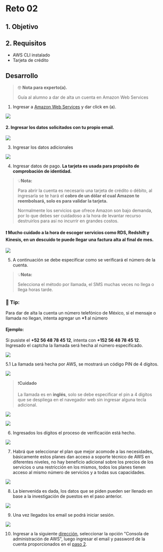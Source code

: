 
# Reto 02 

## 1. Objetivo

## 2. Requisitos

* AWS CLI instalado
* Tarjeta de  crédito

## Desarrollo

> 🤓 **Nota para experto(a).**
>
>Guía al alumno a dar de alta un cuenta en Amazon Web Services

1. Ingresar a [Amazon Web Services](https://aws.amazon.com/es/console/) y dar click en (a).

<img src="img/1.png"></img>

#### 2. Ingresar los datos solicitados con tu propio email.

<img src="img/2.png"></img>

3. Ingresar los datos adicionales

<img src="img/3.png"></img>

4. Ingresar datos de pago. **La tarjeta es usada para propósito de comprobación de identidad.**

> 💡**Nota:**
>
>Para abrir la cuenta es necesario una tarjeta de crédito o débito, al ingresarla se te hará el **cobro de un dólar el cual Amazon te reembolsará, solo es para validar la tarjeta.**
>
>Normalmente los servicios que ofrece Amazon son bajo demanda, por lo que debes ser cuidadoso a la hora de levantar recurso destruirlos para así no incurrir en grandes costos.

#### ❗ Mucho cuidado a la hora de escoger servicios como RDS, Redshift y Kinesis, en un descuido te puede llegar una factura alta al final de mes.

<img src="img/4.png"></img>

5. A continuación se debe especificar como se verificará el número de la cuenta. 

> 💡**Nota:**
>
>Selecciona el método por llamada, el SMS muchas veces no llega o llega horas tarde.

### 🎩 Tip:

Para dar de alta la cuenta un número telefónico de México, si el mensaje o llamada no llegan, intenta agregar un **+1** al número

#### Ejemplo:

Si pusiste el **+52 56 48 78 45 12**, intenta con **+152 56 48 78 45 12**. 
Ingresado el captcha la llamada será hecha al número especificado.

<img src="img/5.png"></img>

5.1 La llamada será hecha por AWS, se mostrará un código PIN de 4 dígitos.

<img src="img/6.png"></img>

>❗**Cuidado**
>
> La llamada es en **inglés**, solo se debe especificar el pin a 4 dígitos que se despliega en el navegador web sin ingresar alguna tecla adicional.

<img src="img/7.png"></img>

<img src="img/8.png"></img>

6. Ingresados los dígitos el proceso de verificación está hecho.

<img src="img/9.png"></img>

7.  Habrá que seleccionar el plan que mejor acomode a las necesidades, básicamente estos planes dan acceso a soporte técnico de AWS en diferentes niveles, no hay beneficio adicional sobre los precios de los servicios o una restricción en los mismos, todos los planes tienen acceso al mismo número de servicios y a todas sus capacidades.

<img src="img/10.png"></img>

8. La bienvenida es dada, los datos que se piden pueden ser llenado en base a la investigación de puestos en el paso anterior.

<img src="img/11.png"></img>

9. Una vez llegados los email se podrá iniciar sesión.

<img src="img/12.png"></img>

10. Ingresar a la siguiente [dirección](https://aws.amazon.com/es/console/), seleccionar la opción "Consola de administración de AWS", luego ingresar el email y password de la cuenta proporcionados en el [paso 2](https://github.com/beduExpert/AWS-Cloud-Foundations2020/tree/main/1.-Fundamentos%20de%20C¢mputo%20en%20la%20Nube/Reto%2002#2-ingresar-los-datos-solicitados-con-tu-propio-email).